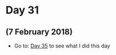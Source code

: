 # Day 31
## (7 February 2018)

* Go to: [Day 35](https://github.com/ldoc/100DaysOfCode/blob/master/days_notes/DAY_35.md) to see what I did this day